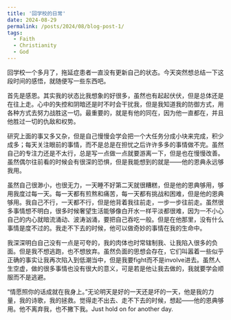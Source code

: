 ```yaml
---
title: '回学校的日常'
date: 2024-08-29
permalink: /posts/2024/08/blog-post-1/
tags:
  - Faith
  - Christianity
  - God
---
```


回学校一个多月了，拖延症患者一直没有更新自己的状态。今天突然想总结一下这段时间的感悟，就随便写一些东西吧。

首先是感恩。其实我的状态比我想象的好很多，虽然也有起起伏伏，但是总体还是在往上走。心中的失控和阴暗还是时不时会干扰我，但是我知道我的防御方式，用各种方式去努力战胜这一切。最重要的，就是有他的同在，因为他一直都在，并且他胜过一切的仇敌和权势。

研究上面的事又多又杂，但是自己慢慢会学会把一个大任务分成小块来完成，积少成多；每天关注眼前的事情，而不是总是在担忧之后许许多多的事情做不完。虽然自己的专注力还是不太行，总是写一点做一点就要游离一下，但是也在慢慢改善。虽然偶尔往前看的时候会有很深的恐惧，但是我能想到的就是——他的恩典永远够我用。

虽然自己很渺小，也很无力，一天睡不好第二天就很糟糕，但是他的恩典够用，够用我度过每一天。每一天都有煎熬和痛苦，每一天都有挑战和困难，但是他的恩典够用。我自己不行，一天都不行，但是他背着我往前走，一步一步往前走。虽然很多事情想不明白，很多时候奢望生活能够像白开水一样平淡都很难，因为一不小心自己的内心就暗流涌动、波涛汹涌，要把自己吞吃一般。但是在他那里，没有什么事情是度不过的。我走不下去的时候，他可以做奇妙的事情在我的生命中。

我深深明白自己没有一点是可夸的，我的肉体也时常辖制我、让我陷入很多的负面。但是我不想逃跑，也不想放弃。虽然负面的思想会存在，它们叫嚣着一些似乎正确的事实让我再次陷入到低潮当中，但是我要fight而不是involve进去。虽然人生空虚，做的很多事情也没有很大的意义，可是若是他让我去做的，我就要学会顺服而不是逃避。

“情愿照你的话成就在我身上。”无论明天是好的一天还是坏的一天，他是我的力量，我的诗歌，我的拯救。觉得走不出去、走不下去的时候，想起——他的恩典够用。他不离弃我，也不撇下我。Just hold on for another day.
